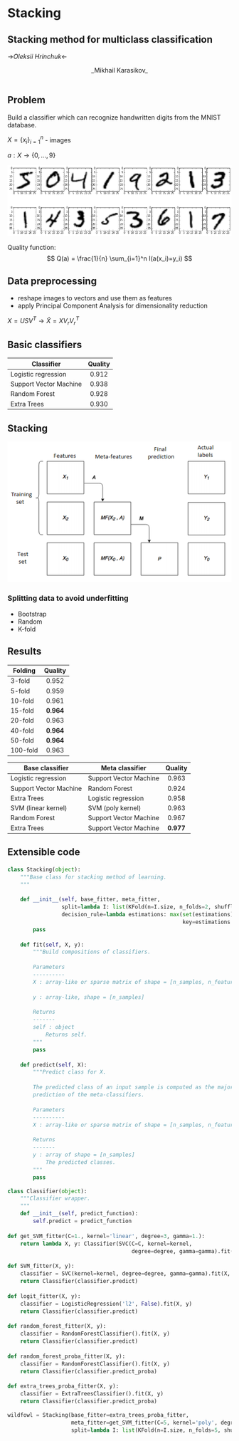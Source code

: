 # Stacking


## Stacking method for multiclass classification

->_Oleksii Hrinchuk_<-<br>
<center>_Mikhail Karasikov_</center><br>

## Problem

Build a classifier which can recognize handwritten digits from the MNIST database.

$X = \{x_i\}_{i=1}^n$ - images

$a:X \rightarrow \{0,\dots,9\}$


![png](output_5_0.png)


Quality function:
$$
Q(a) = \frac{1}{n} \sum_{i=1}^n I(a(x_i)=y_i)
$$

## Data preprocessing

* reshape images to vectors and use them as features
* apply Principal Component Analysis for dimensionality reduction

$X = USV^T \to \hat{X} = X V_r V_r^T$

## Basic classifiers

| Classifier        | Quality   |
| ----------------- |:---------:|
| Logistic regression      | $0.912$ | 
| Support Vector Machine   | $0.938$ |  
| Random Forest            | $0.928$ | 
| Extra Trees              | $0.930$ |

## Stacking

<img src="stacking.png">

### Splitting data to avoid underfitting
* Bootstrap
* Random
* K-fold

## Results



| Folding       | Quality   |
| ----------------- |:---------:|
| 3-fold     | $0.952$ | 
| 5-fold   | $0.959$ |  
| 10-fold          | $0.961$ | 
| 15-fold              | $\mathbf{0.964}$ |
| 20-fold              | $0.963$ |
| 40-fold   | $\mathbf{0.964}$ |  
| 50-fold          | $\mathbf{0.964}$ | 
| 100-fold              | $0.963$ |

| Base classifier       | Meta classifier |Quality   |
| ----------------- |-----------|:---------:|
| Logistic regression     | Support Vector Machine| $0.963$ | 
| Support Vector Machine  | Random Forest| $0.924$ |  
| Extra Trees          | Logistic regression| $0.958$ | 
| SVM (linear kernel)|SVM (poly kernel) | $0.963$ |
| Random Forest     | Support Vector Machine| $0.967$ | 
|Extra Trees     | Support Vector Machine| $\mathbf{0.977}$ | 

## Extensible code


```python
class Stacking(object):
    """Base class for stacking method of learning.
    """
    
    def __init__(self, base_fitter, meta_fitter, 
                 split=lambda I: list(KFold(n=I.size, n_folds=2, shuffle=True)),
                 decision_rule=lambda estimations: max(set(estimations), 
                                                       key=estimations.count)):
        pass
        
    def fit(self, X, y):
        """Build compositions of classifiers.
        
        Parameters
        ----------
        X : array-like or sparse matrix of shape = [n_samples, n_features]
         
        y : array-like, shape = [n_samples]
        
        Returns
        -------
        self : object
            Returns self.
        """
        pass
    
    def predict(self, X):
        """Predict class for X.
        
        The predicted class of an input sample is computed as the majority
        prediction of the meta-classifiers.
        
        Parameters
        ----------
        X : array-like or sparse matrix of shape = [n_samples, n_features]
        
        Returns
        -------
        y : array of shape = [n_samples]
            The predicted classes.
        """
        pass

```


```python
class Classifier(object):
    """Classifier wrapper.
    """    
    def __init__(self, predict_function):
        self.predict = predict_function

def get_SVM_fitter(C=1., kernel='linear', degree=3, gamma=1.):
    return lambda X, y: Classifier(SVC(C=C, kernel=kernel, 
                                       degree=degree, gamma=gamma).fit(X, y).predict)

def SVM_fitter(X, y):
    classifier = SVC(kernel=kernel, degree=degree, gamma=gamma).fit(X, y)
    return Classifier(classifier.predict)

def logit_fitter(X, y):
    classifier = LogisticRegression('l2', False).fit(X, y)
    return Classifier(classifier.predict)

def random_forest_fitter(X, y):
    classifier = RandomForestClassifier().fit(X, y)
    return Classifier(classifier.predict)

def random_forest_proba_fitter(X, y):
    classifier = RandomForestClassifier().fit(X, y)
    return Classifier(classifier.predict_proba)

def extra_trees_proba_fitter(X, y):
    classifier = ExtraTreesClassifier().fit(X, y)
    return Classifier(classifier.predict_proba)
```


```python
wildfowl = Stacking(base_fitter=extra_trees_proba_fitter, 
                    meta_fitter=get_SVM_fitter(C=5, kernel='poly', degree = 2), 
                    split=lambda I: list(KFold(n=I.size, n_folds=5, shuffle=True)))
```
